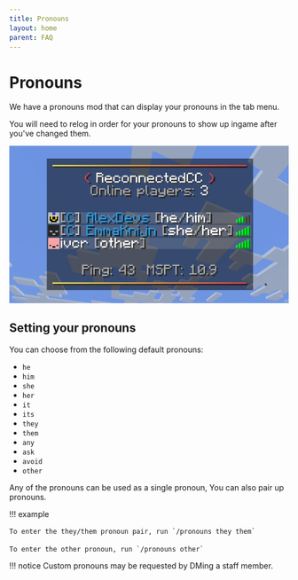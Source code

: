 ```yaml
---
title: Pronouns
layout: home
parent: FAQ
---
```


# Pronouns

We have a pronouns mod that can display your pronouns in the tab menu.

You will need to relog in order for your pronouns to show up ingame after you've changed them.

![](/img/pronouns/pronouns-tab.png)

## Setting your pronouns

You can choose from the following default pronouns:

- `he`
- `him`
- `she`
- `her`
- `it`
- `its`
- `they`
- `them`
- `any`
- `ask`
- `avoid`
- `other`

Any of the pronouns can be used as a single pronoun, You can also pair up pronouns.

!!! example

    To enter the they/them pronoun pair, run `/pronouns they them`

    To enter the other pronoun, run `/pronouns other`
    
!!! notice
    Custom pronouns may be requested by DMing a staff member.